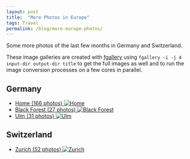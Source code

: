 ```yaml
---
layout: post
title:  "More Photos in Europe"
tags: Travel
permalink: /blog/more-europe-photos/
---
```


Some more photos of the last few months in Germany and Switzerland.

These image galleries are created with
[fgallery](https://github.com/wavexx/fgallery) using `fgallery -i -j 4
input-dir output-dir title` to get the full images as well and to run the image
conversion processes on a few cores in parallel.

<!--more-->
## Germany
- [Home (166 photos) ![Home](//photos.hookrace.net/germany/home/preview.jpg)](//photos.hookrace.net/germany/home/)
- [Black Forest (27 photos) ![Black Forest](//photos.hookrace.net/germany/blackforest/preview.jpg)](//photos.hookrace.net/germany/blackforest/)
- [Ulm (31 photos) ![Ulm](//photos.hookrace.net/germany/ulm/preview.jpg)](//photos.hookrace.net/germany/ulm/)

## Switzerland
- [Zurich (52 photos) ![Zurich](//photos.hookrace.net/switzerland/zurich/preview.jpg)](//photos.hookrace.net/switzerland/zurich/)
